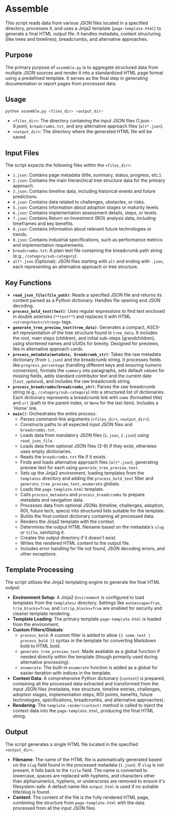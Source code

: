 # Assemble

This script reads data from various JSON files located in a specified directory, processes it, and uses a Jinja2 template (`page-template.html`) to generate a final HTML output file. It handles metadata, content structuring (like trees and timelines), breadcrumbs, and alternative approaches.

## Purpose

The primary purpose of `assemble.py` is to aggregate structured data from multiple JSON sources and render it into a standardized HTML page format using a predefined template. It serves as the final step in generating documentation or report pages from processed data.

## Usage

```bash
python assemble.py <files_dir> <output_dir>
```

*   `<files_dir>`: The directory containing the input JSON files (1.json - 9.json), `breadcrumbs.txt`, and any alternative approach files (`alt*.json`).
*   `<output_dir>`: The directory where the generated HTML file will be saved.

## Input Files

The script expects the following files within the `<files_dir>`:

*   `1.json`: Contains page metadata (title, summary, status, progress, etc.).
*   `2.json`: Contains the main hierarchical tree structure data for the primary approach.
*   `3.json`: Contains timeline data, including historical events and future predictions.
*   `4.json`: Contains data related to challenges, obstacles, or risks.
*   `5.json`: Contains information about adoption stages or maturity levels.
*   `6.json`: Contains implementation assessment details, steps, or levels.
*   `7.json`: Contains Return on Investment (ROI) analysis data, including timeframes and key benefits.
*   `8.json`: Contains information about relevant future technologies or trends.
*   `9.json`: Contains industrial specifications, such as performance metrics and implementation requirements.
*   `breadcrumbs.txt`: A plain text file containing the breadcrumb path string (e.g., `/category/sub-category`).
*   `alt*.json` (Optional): JSON files starting with `alt` and ending with `.json`, each representing an alternative approach or tree structure.

## Key Functions

*   **`read_json_file(file_path)`**: Reads a specified JSON file and returns its content parsed as a Python dictionary. Handles file opening and JSON decoding.
*   **`process_bold_text(text)`**: Uses regular expressions to find text enclosed in double asterisks (`**text**`) and replaces it with HTML `<strong>text</strong>` tags.
*   **`generate_tree_preview_text(tree_data)`**: Generates a compact, ASCII-art representation of the tree structure found in `tree_data`. It includes the root, main steps (children), and initial sub-steps (grandchildren), using shortened names and UUIDs for brevity. Designed for previews, like in alternative approach cards.
*   **`process_metadata(metadata, breadcrumb_str)`**: Takes the raw metadata dictionary (from `1.json`) and the breadcrumb string. It processes fields like `progress_percentage` (handling different keys and ensuring numeric conversion), formats the `summary` into paragraphs, sets default values for missing fields, adds standard contributor text and the current date (`last_updated`), and includes the raw breadcrumb string.
*   **`process_breadcrumbs(breadcrumbs_str)`**: Parses the raw breadcrumb string (e.g., `/category/sub-category`) into a structured list of dictionaries. Each dictionary represents a breadcrumb link with `name` (formatted title) and `url` (path to the parent index, or `None` for the last item). Includes a 'Home' link.
*   **`main()`**: Orchestrates the entire process:
    *   Parses command-line arguments (`<files_dir>`, `<output_dir>`).
    *   Constructs paths to all expected input JSON files and `breadcrumbs.txt`.
    *   Loads data from mandatory JSON files (`1.json`, `2.json`) using `read_json_file`.
    *   Loads data from optional JSON files (3-9) if they exist, otherwise uses empty dictionaries.
    *   Reads the `breadcrumbs.txt` file if it exists.
    *   Finds and loads alternative approach files (`alt*.json`), generating preview text for each using `generate_tree_preview_text`.
    *   Sets up the Jinja2 environment, loading templates from the `templates` directory and adding the `process_bold_text` filter and `generate_tree_preview_text`, `enumerate` globals.
    *   Loads the `page-template.html` template.
    *   Calls `process_metadata` and `process_breadcrumbs` to prepare metadata and navigation data.
    *   Processes data from optional JSONs (timeline, challenges, adoption, ROI, future tech, specs) into structured lists suitable for the template.
    *   Builds the final context dictionary containing all processed data.
    *   Renders the Jinja2 template with the context.
    *   Determines the output HTML filename based on the metadata's `slug` or `title`, sanitizing it.
    *   Creates the output directory if it doesn't exist.
    *   Writes the rendered HTML content to the output file.
    *   Includes error handling for file not found, JSON decoding errors, and other exceptions.

## Template Processing

The script utilizes the Jinja2 templating engine to generate the final HTML output:

*   **Environment Setup**: A Jinja2 `Environment` is configured to load templates from the `templates/` directory. Settings like `autoescape=True`, `trim_blocks=True`, and `lstrip_blocks=True` are enabled for security and cleaner template rendering.
*   **Template Loading**: The primary template `page-template.html` is loaded from the environment.
*   **Custom Filters/Globals**:
    *   `process_bold`: A custom filter is added to allow `{{ some_text | process_bold }}` syntax in the template for converting Markdown bold to HTML bold.
    *   `generate_tree_preview_text`: Made available as a global function if needed directly within the template (though primarily used during alternative processing).
    *   `enumerate`: The built-in `enumerate` function is added as a global for easier iteration with indices in the template.
*   **Context Data**: A comprehensive Python dictionary (`context`) is prepared, containing all the processed data extracted and transformed from the input JSON files (metadata, tree structure, timeline entries, challenges, adoption stages, implementation steps, ROI points, benefits, future technologies, specifications, breadcrumbs, and alternative approaches).
*   **Rendering**: The `template.render(context)` method is called to inject the context data into the `page-template.html`, producing the final HTML string.

## Output

The script generates a single HTML file located in the specified `<output_dir>`.

*   **Filename**: The name of the HTML file is automatically generated based on the `slug` field found in the processed metadata (`1.json`). If `slug` is not present, it falls back to the `title` field. The name is converted to lowercase, spaces are replaced with hyphens, and characters other than alphanumerics, hyphens, or underscores are removed to ensure it's filesystem-safe. A default name like `output.html` is used if no suitable title/slug is found.
*   **Content**: The content of the file is the fully rendered HTML page, combining the structure from `page-template.html` with the data processed from all the input JSON files.